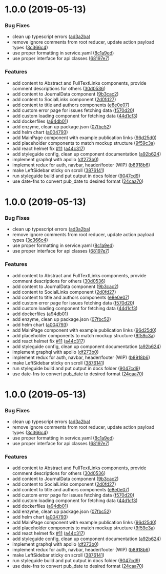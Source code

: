 # 1.0.0 (2019-05-13)


### Bug Fixes

* clean up typescript errors ([ad3a2ba](https://github.com/dictyBase/publication/commit/ad3a2ba))
* remove ignore comments from root reducer, update action payload types ([3c366c4](https://github.com/dictyBase/publication/commit/3c366c4))
* use proper formatting in service.yaml ([8c1a9ed](https://github.com/dictyBase/publication/commit/8c1a9ed))
* use proper interface for api classes ([68197e7](https://github.com/dictyBase/publication/commit/68197e7))


### Features

* add content to Abstract and FullTextLinks components, provide comment descriptions for others ([30d0536](https://github.com/dictyBase/publication/commit/30d0536))
* add content to JournalData component ([9b3cac2](https://github.com/dictyBase/publication/commit/9b3cac2))
* add content to SocialLinks component ([2d0fd27](https://github.com/dictyBase/publication/commit/2d0fd27))
* add content to title and authors components ([e8e0e07](https://github.com/dictyBase/publication/commit/e8e0e07))
* add custom error page for issues fetching data ([f570d20](https://github.com/dictyBase/publication/commit/f570d20))
* add custom loading component for fetching data ([44d1cf3](https://github.com/dictyBase/publication/commit/44d1cf3))
* add dockerfiles ([a94db01](https://github.com/dictyBase/publication/commit/a94db01))
* add enzyme, clean up package.json ([07fbc52](https://github.com/dictyBase/publication/commit/07fbc52))
* add helm chart ([a004793](https://github.com/dictyBase/publication/commit/a004793))
* add MainPage component with example publication links ([96d25d0](https://github.com/dictyBase/publication/commit/96d25d0))
* add placeholder components to match mockup structure ([9f59c3a](https://github.com/dictyBase/publication/commit/9f59c3a))
* add react helmet fix [#11](https://github.com/dictyBase/publication/issues/11) ([a44c317](https://github.com/dictyBase/publication/commit/a44c317))
* add styleguide config, clean up component documentation ([a92b624](https://github.com/dictyBase/publication/commit/a92b624))
* implement graphql with apollo ([df273b0](https://github.com/dictyBase/publication/commit/df273b0))
* implement redux for auth, navbar, header/footer (WIP) ([b8918b6](https://github.com/dictyBase/publication/commit/b8918b6))
* make LeftSidebar sticky on scroll ([3876141](https://github.com/dictyBase/publication/commit/3876141))
* run styleguide build and put output in docs folder ([9047cd9](https://github.com/dictyBase/publication/commit/9047cd9))
* use date-fns to convert pub_date to desired format ([24caa70](https://github.com/dictyBase/publication/commit/24caa70))

# 1.0.0 (2019-05-13)


### Bug Fixes

* clean up typescript errors ([ad3a2ba](https://github.com/dictyBase/publication/commit/ad3a2ba))
* remove ignore comments from root reducer, update action payload types ([3c366c4](https://github.com/dictyBase/publication/commit/3c366c4))
* use proper formatting in service.yaml ([8c1a9ed](https://github.com/dictyBase/publication/commit/8c1a9ed))
* use proper interface for api classes ([68197e7](https://github.com/dictyBase/publication/commit/68197e7))


### Features

* add content to Abstract and FullTextLinks components, provide comment descriptions for others ([30d0536](https://github.com/dictyBase/publication/commit/30d0536))
* add content to JournalData component ([9b3cac2](https://github.com/dictyBase/publication/commit/9b3cac2))
* add content to SocialLinks component ([2d0fd27](https://github.com/dictyBase/publication/commit/2d0fd27))
* add content to title and authors components ([e8e0e07](https://github.com/dictyBase/publication/commit/e8e0e07))
* add custom error page for issues fetching data ([f570d20](https://github.com/dictyBase/publication/commit/f570d20))
* add custom loading component for fetching data ([44d1cf3](https://github.com/dictyBase/publication/commit/44d1cf3))
* add dockerfiles ([a94db01](https://github.com/dictyBase/publication/commit/a94db01))
* add enzyme, clean up package.json ([07fbc52](https://github.com/dictyBase/publication/commit/07fbc52))
* add helm chart ([a004793](https://github.com/dictyBase/publication/commit/a004793))
* add MainPage component with example publication links ([96d25d0](https://github.com/dictyBase/publication/commit/96d25d0))
* add placeholder components to match mockup structure ([9f59c3a](https://github.com/dictyBase/publication/commit/9f59c3a))
* add react helmet fix [#11](https://github.com/dictyBase/publication/issues/11) ([a44c317](https://github.com/dictyBase/publication/commit/a44c317))
* add styleguide config, clean up component documentation ([a92b624](https://github.com/dictyBase/publication/commit/a92b624))
* implement graphql with apollo ([df273b0](https://github.com/dictyBase/publication/commit/df273b0))
* implement redux for auth, navbar, header/footer (WIP) ([b8918b6](https://github.com/dictyBase/publication/commit/b8918b6))
* make LeftSidebar sticky on scroll ([3876141](https://github.com/dictyBase/publication/commit/3876141))
* run styleguide build and put output in docs folder ([9047cd9](https://github.com/dictyBase/publication/commit/9047cd9))
* use date-fns to convert pub_date to desired format ([24caa70](https://github.com/dictyBase/publication/commit/24caa70))

# 1.0.0 (2019-05-13)


### Bug Fixes

* clean up typescript errors ([ad3a2ba](https://github.com/dictyBase/publication/commit/ad3a2ba))
* remove ignore comments from root reducer, update action payload types ([3c366c4](https://github.com/dictyBase/publication/commit/3c366c4))
* use proper formatting in service.yaml ([8c1a9ed](https://github.com/dictyBase/publication/commit/8c1a9ed))
* use proper interface for api classes ([68197e7](https://github.com/dictyBase/publication/commit/68197e7))


### Features

* add content to Abstract and FullTextLinks components, provide comment descriptions for others ([30d0536](https://github.com/dictyBase/publication/commit/30d0536))
* add content to JournalData component ([9b3cac2](https://github.com/dictyBase/publication/commit/9b3cac2))
* add content to SocialLinks component ([2d0fd27](https://github.com/dictyBase/publication/commit/2d0fd27))
* add content to title and authors components ([e8e0e07](https://github.com/dictyBase/publication/commit/e8e0e07))
* add custom error page for issues fetching data ([f570d20](https://github.com/dictyBase/publication/commit/f570d20))
* add custom loading component for fetching data ([44d1cf3](https://github.com/dictyBase/publication/commit/44d1cf3))
* add dockerfiles ([a94db01](https://github.com/dictyBase/publication/commit/a94db01))
* add enzyme, clean up package.json ([07fbc52](https://github.com/dictyBase/publication/commit/07fbc52))
* add helm chart ([a004793](https://github.com/dictyBase/publication/commit/a004793))
* add MainPage component with example publication links ([96d25d0](https://github.com/dictyBase/publication/commit/96d25d0))
* add placeholder components to match mockup structure ([9f59c3a](https://github.com/dictyBase/publication/commit/9f59c3a))
* add react helmet fix [#11](https://github.com/dictyBase/publication/issues/11) ([a44c317](https://github.com/dictyBase/publication/commit/a44c317))
* add styleguide config, clean up component documentation ([a92b624](https://github.com/dictyBase/publication/commit/a92b624))
* implement graphql with apollo ([df273b0](https://github.com/dictyBase/publication/commit/df273b0))
* implement redux for auth, navbar, header/footer (WIP) ([b8918b6](https://github.com/dictyBase/publication/commit/b8918b6))
* make LeftSidebar sticky on scroll ([3876141](https://github.com/dictyBase/publication/commit/3876141))
* run styleguide build and put output in docs folder ([9047cd9](https://github.com/dictyBase/publication/commit/9047cd9))
* use date-fns to convert pub_date to desired format ([24caa70](https://github.com/dictyBase/publication/commit/24caa70))
